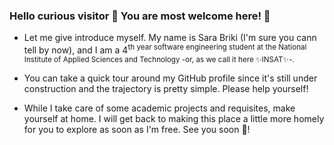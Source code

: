 ### Hello curious visitor 👋 You are most welcome here! 🥳

- Let me give introduce myself. My name is Sara Briki (I'm sure you cann tell by now), and I am a 4<sup>th year software engineering student at the National Institute of Applied Sciences and Technology -or, as we call it here ✨INSAT✨-.
  
- You can take a quick tour around my GitHub profile since it's still under construction and the trajectory is pretty simple.
  Please help yourself!
  
- While I take care of some academic projects and requisites, make yourself at home. I will get back to making this place a little more homely for you to explore as soon as I'm free.
  See you soon 🤗!
  
<!--
**SaraBriki/SaraBriki** is a ✨ _special_ ✨ repository because its `README.md` (this file) appears on your GitHub profile.

Here are some ideas to get you started:

- 🔭 I’m currently working on ...
- 🌱 I’m currently learning ...
- 👯 I’m looking to collaborate on ...
- 🤔 I’m looking for help with ...
- 💬 Ask me about ...
- 📫 How to reach me: ...
- 😄 Pronouns: ...
- ⚡ Fun fact: ...
-->
